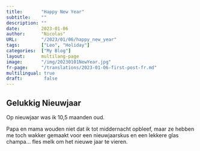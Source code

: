 ```yaml
---
title:       "Happy New Year"
subtitle:    ""
description: ""
date:        2023-01-06
author:      "Nicolas"
URL:         "/2023/01/06/happy_new_year"
tags:        ["Leo", "Holiday"]
categories:  ["My Blog"]
layout:      multilang-page
image:       "/img/20230101NewYear.jpg"
fr-page:     "/translations/2023-01-06-first-post-fr.md"
multilingual: true
draft:        false
---
```


## Gelukkig Nieuwjaar

Op nieuwjaar was ik 10,5 maanden oud.

Papa en mama wouden niet dat ik tot middernacht opbleef, maar ze hebben me toch wakker gemaakt voor een nieuwjaarskus en een lekkere glas champa... fles melk om het nieuwe jaar te vieren.